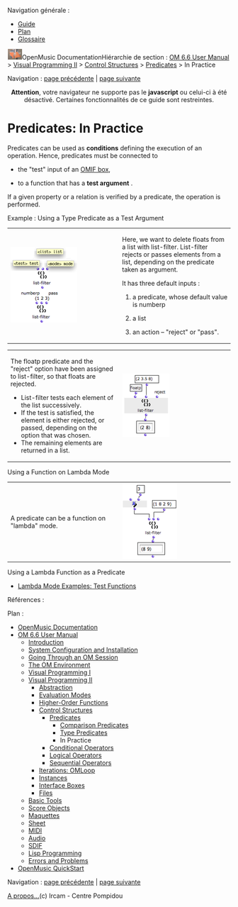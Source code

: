 <div id="tplf" class="tplPage">

<div id="tplh">

<span class="hidden">Navigation générale : </span>

  - [<span>Guide</span>](OM-Documentation.md)
  - [<span>Plan</span>](OM-Documentation_1.md)
  - [<span>Glossaire</span>](OM-Documentation_2.md)

</div>

<div id="tplt">

![empty.gif](../tplRes/page/empty.gif)![logoom1.png](../res/logoom1.png)<span class="tplTi">OpenMusic
Documentation</span><span class="sw_outStack_navRoot"><span class="hidden">Hiérarchie
de section : </span>[<span>OM 6.6 User
Manual</span>](OM-User-Manual.md)<span class="stkSep"> \>
</span>[<span>Visual Programming
II</span>](AdvancedVisualProgramming.md)<span class="stkSep"> \>
</span>[<span>Control
Structures</span>](Control.md)<span class="stkSep"> \>
</span>[<span>Predicates</span>](Predicates.md)<span class="stkSep"> \>
</span><span class="stkSel_yes"><span>In Practice</span></span></span>

</div>

<div class="tplNav">

<span class="hidden">Navigation : </span>[<span>page
précédente</span>](PredTypes.md "page précédente(Type Predicates)")<span class="hidden">
| </span>[<span>page
suivante</span>](ConditionalOps.md "page suivante(Conditional Operators)")

</div>

<div id="tplc" class="tplc_out_yes">

<div style="text-align: center;">

**Attention**, votre navigateur ne supporte pas le **javascript** ou
celui-ci à été désactivé. Certaines fonctionnalités de ce guide sont
restreintes.

</div>

<div class="headCo">

# <span>Predicates: In Practice</span>

<div class="headCo_co">

<div>

<div class="infobloc">

<div class="txt">

Predicates can be used as **conditions** defining the execution of an
operation. Hence, predicates must be connected to

  - the "test" input of an [<span>OMIF box</span>](ConditionalOps.md),

  - to a function that has a **test argument** .

If a given property or a relation is verified by a predicate, the
operation is performed.

</div>

</div>

<div class="bloc example">

<div class="bloc_ti example_ti">

<span>Example : Using a Type Predicate as a Test Argument</span>

</div>

<div class="txtRes">

<table>
<colgroup>
<col style="width: 50%" />
<col style="width: 50%" />
</colgroup>
<tbody>
<tr class="odd">
<td><div class="caption">
<div class="caption_co">
<img src="../res/defaultlistfilter.png" width="151" height="171" alt="defaultlistfilter.png" />
</div>
</div></td>
<td><div class="dk_txtRes_txt txt">
<p>Here, we want to delete floats from a list with list-filter. List-filter rejects or passes elements from a list, depending on the predicate taken as argument.</p>
<p>It has three default inputs :</p>
<ol>
<li><p>a predicate, whose default value is numberp</p></li>
<li><p>a list</p></li>
<li><p>an action – "reject" or "pass".</p></li>
</ol>
</div></td>
</tr>
</tbody>
</table>

</div>

<div class="txtRes">

<table>
<colgroup>
<col style="width: 50%" />
<col style="width: 50%" />
</colgroup>
<tbody>
<tr class="odd">
<td><div class="dk_txtRes_txt txt">
<p>The floatp predicate and the "reject" option have been assigned to list-filter, so that floats are rejected.</p>
<ul>
<li><span> List-filter tests each element of the list successively. </span></li>
<li><span>If the test is satisfied, the element is either rejected, or passed, depending on the option that was chosen. </span></li>
<li><span>The remaining elements are returned in a list.</span></li>
</ul>
</div></td>
<td><div class="caption">
<div class="caption_co">
<img src="../res/usetestlistfilter.png" width="107" height="143" alt="usetestlistfilter.png" />
</div>
</div></td>
</tr>
</tbody>
</table>

</div>

</div>

<div class="bloc complement">

<div class="bloc_ti complement_ti">

<span>Using a Function on Lambda Mode</span>

</div>

<div class="txtRes">

<table>
<colgroup>
<col style="width: 50%" />
<col style="width: 50%" />
</colgroup>
<tbody>
<tr class="odd">
<td><div class="dk_txtRes_txt txt">
<p>A predicate can be a function on "lambda" mode.</p>
</div></td>
<td><div class="caption">
<div class="caption_co">
<img src="../res/predlamba.png" width="124" height="170" alt="predlamba.png" />
</div>
</div></td>
</tr>
</tbody>
</table>

</div>

<div class="linkSet">

<div class="linkSet_ti">

<span>Using a Lambda Function as a Predicate</span>

</div>

<div class="linkUL">

  - [<span>Lambda Mode Examples: Test Functions</span>](LambdaTest.md)

</div>

</div>

</div>

</div>

</div>

</div>

<span class="hidden">Références : </span>

</div>

<div id="tplo" class="tplo_out_yes">

<div class="tplOTp">

<div class="tplOBm">

<div id="mnuFrm">

<span class="hidden">Plan :</span>

<div id="mnuFrmUp" onmouseout="menuScrollTiTask.fSpeed=0;" onmouseover="if(menuScrollTiTask.fSpeed&gt;=0) {menuScrollTiTask.fSpeed=-2; scTiLib.addTaskNow(menuScrollTiTask);}" onclick="menuScrollTiTask.fSpeed-=2;" style="display: none;">

<span id="mnuFrmUpLeft">[](#)</span><span id="mnuFrmUpCenter"></span><span id="mnuFrmUpRight"></span>

</div>

<div id="mnuScroll">

  - [<span>OpenMusic Documentation</span>](OM-Documentation.md)
  - [<span>OM 6.6 User Manual</span>](OM-User-Manual.md)
      - [<span>Introduction</span>](00-Sommaire.md)
      - [<span>System Configuration and
        Installation</span>](Installation.md)
      - [<span>Going Through an OM Session</span>](Goingthrough.md)
      - [<span>The OM Environment</span>](Environment.md)
      - [<span>Visual Programming I</span>](BasicVisualProgramming.md)
      - [<span>Visual Programming
        II</span>](AdvancedVisualProgramming.md)
          - [<span>Abstraction</span>](Abstraction.md)
          - [<span>Evaluation Modes</span>](EvalModes.md)
          - [<span>Higher-Order Functions</span>](HighOrder.md)
          - [<span>Control Structures</span>](Control.md)
              - [<span>Predicates</span>](Predicates.md)
                  - [<span>Comparison
                    Predicates</span>](PredComparison.md)
                  - [<span>Type Predicates</span>](PredTypes.md)
                  - <span id="i0" class="outLeftSel_yes"><span>In
                    Practice</span></span>
              - [<span>Conditional Operators</span>](ConditionalOps.md)
              - [<span>Logical Operators</span>](Logical.md)
              - [<span>Sequential Operators</span>](Sequencial.md)
          - [<span>Iterations: OMLoop</span>](OMLoop.md)
          - [<span>Instances</span>](Instances.md)
          - [<span>Interface Boxes</span>](InterfaceBoxes.md)
          - [<span>Files</span>](Files.md)
      - [<span>Basic Tools</span>](BasicObjects.md)
      - [<span>Score Objects</span>](ScoreObjects.md)
      - [<span>Maquettes</span>](Maquettes.md)
      - [<span>Sheet</span>](Sheet.md)
      - [<span>MIDI</span>](MIDI.md)
      - [<span>Audio</span>](Audio.md)
      - [<span>SDIF</span>](SDIF.md)
      - [<span>Lisp Programming</span>](Lisp.md)
      - [<span>Errors and Problems</span>](errors.md)
  - [<span>OpenMusic QuickStart</span>](QuickStart-Chapters.md)

</div>

<div id="mnuFrmDown" onmouseout="menuScrollTiTask.fSpeed=0;" onmouseover="if(menuScrollTiTask.fSpeed&lt;=0) {menuScrollTiTask.fSpeed=2; scTiLib.addTaskNow(menuScrollTiTask);}" onclick="menuScrollTiTask.fSpeed+=2;" style="display: none;">

<span id="mnuFrmDownLeft">[](#)</span><span id="mnuFrmDownCenter"></span><span id="mnuFrmDownRight"></span>

</div>

</div>

</div>

</div>

</div>

<div class="tplNav">

<span class="hidden">Navigation : </span>[<span>page
précédente</span>](PredTypes.md "page précédente(Type Predicates)")<span class="hidden">
| </span>[<span>page
suivante</span>](ConditionalOps.md "page suivante(Conditional Operators)")

</div>

<div id="tplb">

[<span>A propos...</span>](OM-Documentation_3.md)(c) Ircam - Centre
Pompidou

</div>

</div>
